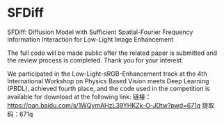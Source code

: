 # SFDiff
SFDiff: Diffusion Model with Sufficient Spatial-Fourier Frequency Information Interaction for Low-Light Image Enhancement  
  
  The full code will be made public after the related paper is submitted and the review process is completed. Thank you for your interest.


  We participated in the Low-Light-sRGB-Enhancement track at the 4th International Workshop on Physics Based Vision meets Deep Learning (PBDL), achieved fourth place, and the code used in the competition is available for download at the following link:
   链接：https://pan.baidu.com/s/1WQymAHzL39YHKZk-O-JDtw?pwd=671q 
   提取码：671q 

